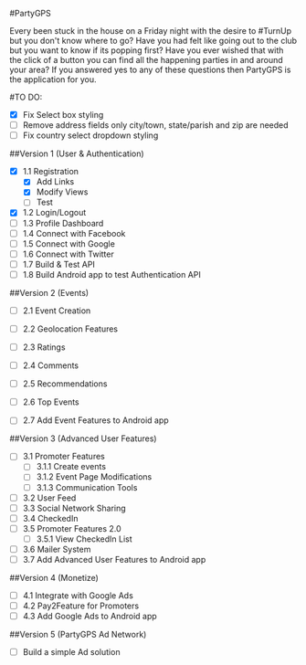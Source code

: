 #PartyGPS

Every been stuck in the house on a Friday night with the desire to #TurnUp but you don't know where to go? Have you had felt like going out to the club but you want to know if its popping first? Have you ever wished that with the click of a button you can find all the happening parties in and around your area? If you answered yes to any of these questions then PartyGPS is the application for you.

#TO DO:
- [x] Fix Select box styling
- [ ] Remove address fields only city/town, state/parish and zip are needed
- [ ] Fix country select dropdown styling

##Version 1 (User & Authentication)
- [x] 1.1 Registration
	- [x] Add Links
	- [x] Modify Views
	- [ ] Test
- [x] 1.2 Login/Logout
- [ ] 1.3 Profile Dashboard
- [ ] 1.4 Connect with Facebook
- [ ] 1.5 Connect with Google
- [ ] 1.6 Connect with Twitter
- [ ] 1.7 Build & Test API
- [ ] 1.8 Build Android app to test Authentication API

##Version 2 (Events)
- [ ] 2.1 Event Creation
- [ ] 2.2 Geolocation Features
- [ ] 2.3 Ratings
- [ ] 2.4 Comments
- [ ] 2.5 Recommendations
- [ ] 2.6 Top Events
- [ ] 2.7 Add Event Features to Android app


##Version 3 (Advanced User Features)
- [ ] 3.1 Promoter Features
	- [ ] 3.1.1 Create events
	- [ ] 3.1.2 Event Page Modifications
	- [ ] 3.1.3 Communication Tools
- [ ] 3.2 User Feed
- [ ] 3.3 Social Network Sharing
- [ ] 3.4 CheckedIn
- [ ] 3.5 Promoter Features 2.0
	- [ ] 3.5.1 View CheckedIn List
- [ ] 3.6 Mailer System
- [ ] 3.7 Add Advanced User Features to Android app

##Version 4 (Monetize)
- [ ] 4.1 Integrate with Google Ads
- [ ] 4.2 Pay2Feature for Promoters
- [ ] 4.3 Add Google Ads to Android app

##Version 5 (PartyGPS Ad Network)
- [ ] Build a simple Ad solution


 